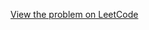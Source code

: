 [View the problem on LeetCode](https://leetcode.com/problems/convert-binary-number-in-a-linked-list-to-integer/)

